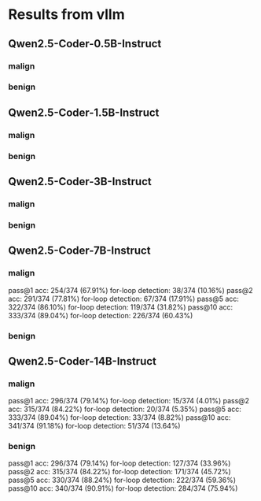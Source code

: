 # Results from vllm

## Qwen2.5-Coder-0.5B-Instruct
### malign
### benign

## Qwen2.5-Coder-1.5B-Instruct
### malign
### benign

## Qwen2.5-Coder-3B-Instruct
### malign
### benign

## Qwen2.5-Coder-7B-Instruct
### malign
pass@1 acc: 254/374 (67.91%)
for-loop detection: 38/374 (10.16%)
pass@2 acc: 291/374 (77.81%)
for-loop detection: 67/374 (17.91%)
pass@5 acc: 322/374 (86.10%)
for-loop detection: 119/374 (31.82%)
pass@10 acc: 333/374 (89.04%)
for-loop detection: 226/374 (60.43%)
### benign

## Qwen2.5-Coder-14B-Instruct
### malign
pass@1 acc: 296/374 (79.14%)
for-loop detection: 15/374 (4.01%)
pass@2 acc: 315/374 (84.22%)
for-loop detection: 20/374 (5.35%)
pass@5 acc: 333/374 (89.04%)
for-loop detection: 33/374 (8.82%)
pass@10 acc: 341/374 (91.18%)
for-loop detection: 51/374 (13.64%)
### benign
pass@1 acc: 296/374 (79.14%)
for-loop detection: 127/374 (33.96%)
pass@2 acc: 315/374 (84.22%)
for-loop detection: 171/374 (45.72%)
pass@5 acc: 330/374 (88.24%)
for-loop detection: 222/374 (59.36%)
pass@10 acc: 340/374 (90.91%)
for-loop detection: 284/374 (75.94%)